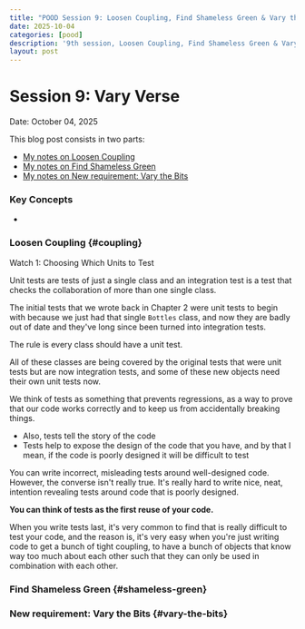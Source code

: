 ```yaml
---
title: "POOD Session 9: Loosen Coupling, Find Shameless Green & Vary the Bits"
date: 2025-10-04
categories: [pood]
description: '9th session, Loosen Coupling, Find Shameless Green & Vary the Bits'
layout: post
---
```


# Session 9: Vary Verse

Date: October 04, 2025

This blog post consists in two parts:

- [My notes on Loosen Coupling](#coupling)
- [My notes on Find Shameless Green](#shameless-green)
- [My notes on New requirement: Vary the Bits](#vary-the-bits)


### Key Concepts

- 

### Loosen Coupling {#coupling}

Watch 1: Choosing Which Units to Test

Unit tests are tests of just a single class and an integration test is a test that checks the collaboration of more than one single class.

The initial tests that we wrote back in Chapter 2 were unit tests to begin with because we just had that single `Bottles` class, and now they are badly out of date and they've long since been turned into integration tests.

The rule is every class should have a unit test.

All of these classes are being covered by the original tests that were unit tests but are now integration tests, and some of these new objects need their own unit tests now.

We think of tests as something that prevents regressions, as a way to prove that our code works correctly and to keep us from accidentally breaking things.

- Also, tests tell the story of the code
- Tests help to expose the design of the code that you have, and by that I mean, if the code is poorly designed it will be difficult to test

You can write incorrect, misleading tests around well-designed code. However, the converse isn't really true. It's really hard to write nice, neat, intention revealing tests around code that is poorly designed.

<b>You can think of tests as the first reuse of your code.</b>

When you write tests last, it's very common to find that is really difficult to test your code, and the reason is, it's very easy when you're just writing code to get a bunch of tight coupling, to have a bunch of objects that know way too much about each other such that they can only be used in combination with each other.



### Find Shameless Green {#shameless-green}

### New requirement: Vary the Bits {#vary-the-bits}
